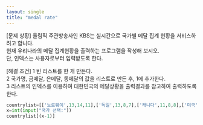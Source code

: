 ```yaml
---
layout: single
title: "medal rate"
---
```


[문제 상황]
올림픽 주관방송사인 KBS는 실시간으로 국가별 메달 집계 현황을 서비스하려고 합니다.  
현재 우리나라의 메달 집계현황을 출력하는 프로그램을 작성해 보시오.   
단, 인덱스는 사용자로부터 입력받도록 한다.

[해결 조건]
1 빈 리스트를 한 개 만든다.  
2 국가명, 금메달, 은메달, 동메달의 값을 리스트로 만든 후, 1에 추가한다.  
3 리스트의 인덱스를 이용하여 대한민국의 메달상황을 출력결과를 참고하여 출력하도록 한다.

~~~python
countrylist=[['노르웨이',13,14,11],['독일',13,8,7],['캐니다',11,8,8],['미국',9,8,8],['네덜란드',8,6,6],['스웨덴',6,6,6],['대한민국',5,6,6]]
x=int(input("국가 선택:"))
countrylist[(x-1)]
~~~
